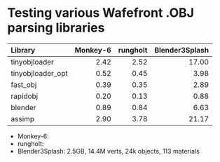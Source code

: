 ﻿# Testing various Wafefront .OBJ parsing libraries

| Library           |Monkey-6|rungholt|Blender3Splash|
| :---              |    ---:|    ---:|          ---:|
| tinyobjloader     | 2.42   | 2.52   | 17.00        |
| tinyobjloader_opt | 0.52   | 0.45   |  3.98        |
| fast_obj          | 0.39   | 0.35   |  2.89        |
| rapidobj          | 0.20   | 0.13   |  0.88        |
| blender           | 0.89   | 0.84   |  6.63        |
| assimp            | 2.90   | 3.78   | 21.17        |

* Monkey-6:
* rungholt: 
* Blender3Splash: 2.5GB, 14.4M verts, 24k objects, 113 materials
